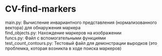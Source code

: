 # CV-find-markers

main.py: Вычисление инвариантного представления (нормализованного вектора) для обнаружения маркера  
find_objects.py: Нахождение маркеров на изображении  
funcs.py: Файл с вспомогательными функциями  
test_count_contours.py: Тестовый файл для демонстрации выродков (это проблемка, которая возникла в ходе поиска маркеров)  
